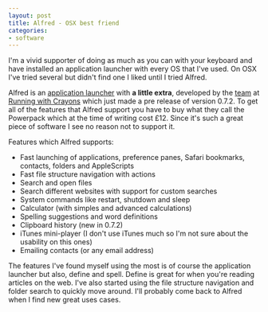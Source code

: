 ```yaml
---
layout: post
title: Alfred - OSX best friend
categories:
- software
---
```


I'm a vivid supporter of doing as much as you can with your keyboard and have installed an application launcher with every OS that I've used. On OSX I've tried several but didn't find one I liked until I tried Alfred.

Alfred is an [application launcher](http://www.alfred.com) with **a little extra**, developed by the [team](http://www.alfredapp.com/#meet-the-team) at [Running with Crayons](http://www.runningwithcrayons.com/) which just made a pre release of version 0.7.2. To get all of the features that Alfred support you have to buy what they call the Powerpack which at the time of writing cost £12. Since it's such a great piece of software I see no reason not to support it.

Features which Alfred supports:
 - Fast launching of applications, preference panes, Safari bookmarks, contacts, folders and AppleScripts
 - Fast file structure navigation with actions
 - Search and open files
 - Search different websites with support for custom searches
 - System commands like restart, shutdown and sleep
 - Calculator (with simples and advanced calculations)
 - Spelling suggestions and word definitions
 - Clipboard history (new in 0.7.2)
 - iTunes mini-player (I don't use iTunes much so I'm not sure about the usability on this ones)
 - Emailing contacts (or any email address)

The features I've found myself using the most is of course the application launcher but also, define and spell. Define is great for when you're reading articles on the web. I've also started using the file structure navigation and folder search to quickly move around. I'll probably come back to Alfred when I find new great uses cases.
